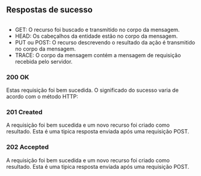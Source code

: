 ## Respostas de sucesso
```

```

* GET: O recurso foi buscado e transmitido no corpo da mensagem.
* HEAD: Os cabeçalhos da entidade estão no corpo da mensagem.
* PUT ou POST: O recurso descrevendo o resultado da ação é transmitido no corpo da mensagem.
* TRACE: O corpo da mensagem contém a mensagem de requisição recebida pelo servidor.

### 200 OK

Estas requisição foi bem sucedida. O significado do sucesso varia de acordo com o método HTTP:

### 201 Created

A requisição foi bem sucedida e um novo recurso foi criado como resultado. Esta é uma tipica resposta enviada após uma requisição POST.

### 202 Accepted

A requisição foi bem sucedida e um novo recurso foi criado como resultado. Esta é uma tipica resposta enviada após uma requisição POST.